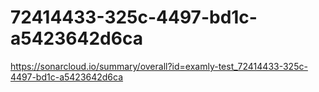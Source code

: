 # 72414433-325c-4497-bd1c-a5423642d6ca
https://sonarcloud.io/summary/overall?id=examly-test_72414433-325c-4497-bd1c-a5423642d6ca
